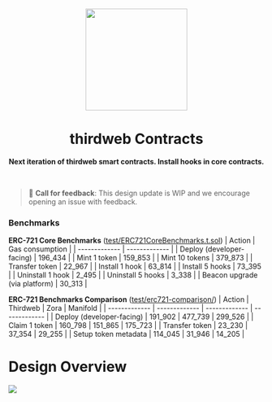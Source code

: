 <p align="center">
<br />
<a href="https://thirdweb.com"><img src="https://github.com/thirdweb-dev/typescript-sdk/blob/main/logo.svg?raw=true" width="200" alt=""/></a>
<br />
</p>
<h1 align="center">thirdweb Contracts</h1>
<p align="center"><strong>Next iteration of thirdweb smart contracts. Install hooks in core contracts.</strong></p>
<br />

> :mega: **Call for feedback**: This design update is WIP and we encourage opening an issue with feedback.

### Benchmarks

**ERC-721 Core Benchmarks** ([test/ERC721CoreBenchmarks.t.sol](https://github.com/thirdweb-dev/contracts-next/blob/main/test/ERC721CoreBenchmarks.t.sol))
| Action | Gas consumption |
| ------------- | ------------- |
| Deploy (developer-facing) | 196_434 |
| Mint 1 token | 159_853 |
| Mint 10 tokens | 379_873 |
| Transfer token | 22_967 |
| Install 1 hook | 63_814 |
| Install 5 hooks | 73_395 |
| Uninstall 1 hook | 2_495 |
| Uninstall 5 hooks | 3_338 |
| Beacon upgrade (via platform) | 30_313 |

**ERC-721 Benchmarks Comparison** ([test/erc721-comparison/](https://github.com/thirdweb-dev/contracts-next/tree/main/test/erc721-comparison))
| Action | Thirdweb | Zora | Manifold |
| ------------- | ------------- | ------------- | ------------- |
| Deploy (developer-facing) | 191_902 | 477_739 | 299_526 |
| Claim 1 token | 160_798 | 151_865 | 175_723 |
| Transfer token | 23_230 | 37_354 | 29_255 |
| Setup token metadata | 114_045 | 31_946 | 14_205 |

# Design Overview

<image src="https://d391b93f5f62d9c15f67142e43841acc.ipfscdn.io/ipfs/bafybeiekqr3xscf6glbzhowpwwj52nk2bjxu3itkoped2ybcoo2roclf3q/contracts-next-mint-tokens.png" />
